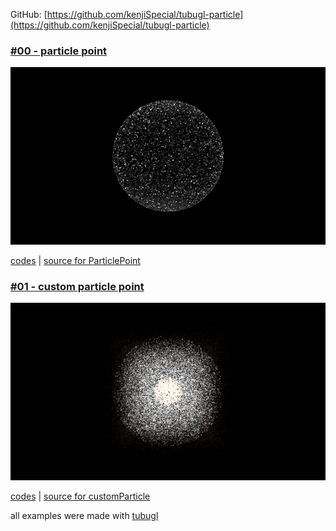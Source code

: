 
GitHub: [https://github.com/kenjiSpecial/tubugl-particle](https://github.com/kenjiSpecial/tubugl-particle)

### [#00 - particle point](./app00/index.html)

[![](./app00/thumbnail.png)](./app00/index.html)

[codes](https://github.com/kenjiSpecial/tubugl-particle/blob/master/examples/app00) | [source for ParticlePoint](https://github.com/kenjiSpecial/tubugl-particle/blob/master/src/particlePoints.js)

### [#01 - custom particle point](./app01/index.html)

[![](./app01/thumbnail.png)](./app01/index.html)

[codes](https://github.com/kenjiSpecial/tubugl-particle/blob/master/examples/app01) | [source for customParticle](https://github.com/kenjiSpecial/tubugl-particle/blob/master/examples/app01/components/customParticle.js)

all examples were made with [tubugl](https://github.com/kenjiSpecial/tubugl)
